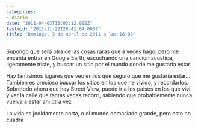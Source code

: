 ```yaml
---
categories:
- diario
date: "2011-04-03T15:03:12.000Z"
lastmod: "2011-11-22T20:41:04.000Z"
title: "Domingo, 3 de abril de 2011 a las 16:03"
---
```


Supongo que será otra de las cosas raras que a veces hago, pero me encanta entrar en Google Earth, escuchando una cancion acustica, ligeramente triste, y buscar un sitio por el mundo donde me gustaria estar


Hay tantisimos lugares que veo en los que seguro que me gustaria estar... Tambien es precioso buscar los sitios en los que he vivido, y recordarlos. Sobretodo ahora que hay Street View, puedo ir a los paises en los que vivi, y ver la calle que tantas veces recorri, sabiendo que probablemente nunca vuelva a estar ahi otra vez

La vida es jodidamente corta, o el mundo demasiado grande, pero esto no cuadra